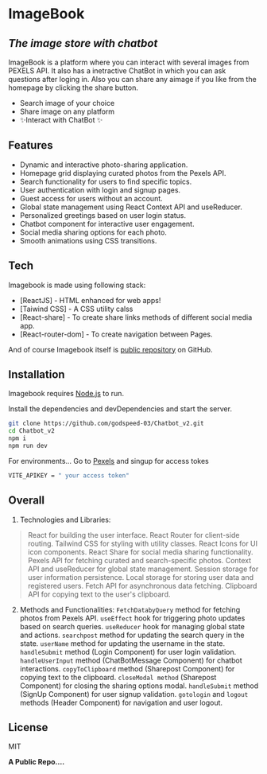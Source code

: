 # ImageBook
## _The image store with chatbot_


ImageBook is a platform where you can interact with several images from PEXELS API.
It also has a inetractive ChatBot in which you can ask questions after loging in.
Also you can share any aimage if you like from the homepage by clicking the share button.


- Search image of your choice
- Share image on any platform
- ✨Interact with  ChatBot ✨

## Features

- Dynamic and interactive photo-sharing application.
- Homepage grid displaying curated photos from the Pexels API.
- Search functionality for users to find specific topics.
- User authentication with login and signup pages.
- Guest access for users without an account.
- Global state management using React Context API and useReducer.
- Personalized greetings based on user login status.
- Chatbot component for interactive user engagement.
- Social media sharing options for each photo.
- Smooth animations using CSS transitions.



## Tech

Imagebook  is made using following stack:

- [ReactJS] - HTML enhanced for web apps!
- [Taiwind CSS] - A CSS utility calss
- [React-share] - To create share links methods of different social media app.
- [React-router-dom] - To create navigation between Pages.

And of course Imagebook itself is [public repository](https://github.com/godspeed-03/Chatbot_v2.git)  on GitHub.

## Installation

Imagebook requires [Node.js](https://nodejs.org/) to run.

Install the dependencies and devDependencies and start the server.

```sh
git clone https://github.com/godspeed-03/Chatbot_v2.git
cd Chatbot_v2
npm i
npm run dev
```

For environments...
Go to [Pexels](https://api.pexels.com/v1/) and singup for access tokes
```sh
VITE_APIKEY = " your access token"
```
## Overall

1. Technologies and Libraries:
> React for building the user interface.
> React Router for client-side routing.
> Tailwind CSS for styling with utility classes.
> React Icons for UI icon components.
> React Share for social media sharing functionality.
> Pexels API for fetching curated and search-specific photos.
> Context API and useReducer for global state management.
> Session storage for user information persistence.
> Local storage for storing user data and registered users.
> Fetch API for asynchronous data fetching.
> Clipboard API for copying text to the user's clipboard.

2. Methods and Functionalities:
`FetchDatabyQuery` method for fetching photos from Pexels API.
`useEffect` hook for triggering photo updates based on search queries.
`useReducer` hook for managing global state and actions.
`searchpost` method for updating the search query in the state.
`userName` method for updating the username in the state.
`handleSubmit` method (Login Component) for user login validation.
`handleUserInput` method (ChatBotMessage Component) for chatbot interactions.
`copyToClipboard` method (Sharepost Component) for copying text to the clipboard.
`closeModal method` (Sharepost Component) for closing the sharing options modal.
`handleSubmit` method (SignUp Component) for user signup validation.
`gotologin` and `logout` methods (Header Component) for navigation and user logout.




## License

MIT

**A Public Repo....**


